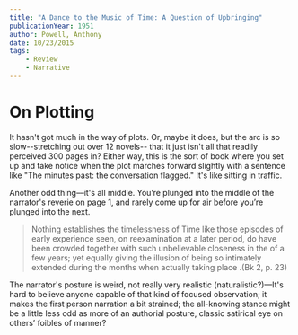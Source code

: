 ```yaml
---
title: "A Dance to the Music of Time: A Question of Upbringing"
publicationYear: 1951
author: Powell, Anthony
date: 10/23/2015
tags:
    - Review
    - Narrative
---
```


# On Plotting

It hasn't got much in the way of plots. Or, maybe it does, but the arc is so slow--stretching out over 12 novels-- that it just isn't all that readily perceived 300 pages in? Either way, this is the sort of book where you set up and take notice when the plot marches forward slightly with a sentence like "The minutes past: the conversation flagged." It's like sitting in traffic.

Another odd thing––it's all middle. You’re plunged into the middle of the narrator's reverie on page 1, and rarely come up for air before you’re plunged into the next.

> Nothing establishes the timelessness of Time like those episodes of early experience seen, on reexamination at a later period, do have been crowded together with such unbelievable closeness in the  of a few years; yet equally giving the illusion of being so intimately extended during the months when actually taking place .(Bk 2, p. 23)

The narrator's posture is weird, not really very realistic (naturalistic?)—It's hard to believe anyone capable of that kind of focused observation; it makes the first person narration a bit strained; the all-knowing stance might be a little less odd as more of an authorial posture, classic satirical eye on others’ foibles of manner?
